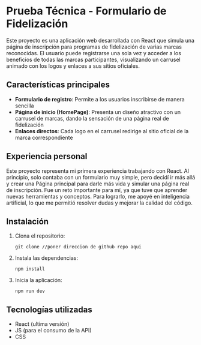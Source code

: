 # Prueba Técnica - Formulario de Fidelización

Este proyecto es una aplicación web desarrollada con React que simula una página de inscripción para programas de fidelización de varias marcas reconocidas. El usuario puede registrarse una sola vez y acceder a los beneficios de todas las marcas participantes, visualizando un carrusel animado con los logos y enlaces a sus sitios oficiales.

## Características principales

- **Formulario de registro**: Permite a los usuarios inscribirse de manera sencilla
- **Página de inicio (HomePage)**: Presenta un diseño atractivo con un carrusel de marcas, dando la sensación de una página real de fidelización
- **Enlaces directos**: Cada logo en el carrusel redirige al sitio oficial de la marca correspondiente

## Experiencia personal

Este proyecto representa mi primera experiencia trabajando con React. Al principio, solo contaba con un formulario muy simple, pero decidí ir más allá y crear una Página principal para darle más vida y simular una página real de inscripción. Fue un reto importante para mí, ya que tuve que aprender nuevas herramientas y conceptos. Para lograrlo, me apoyé en inteligencia artificial, lo que me permitió resolver dudas y mejorar la calidad del código.

## Instalación

1. Clona el repositorio:
   ```
   git clone //poner direccion de github repo aqui 
   ```
2. Instala las dependencias:
   ```
   npm install 
   ```
3. Inicia la aplicación:
   ```
   npm run dev
   ```

## Tecnologías utilizadas

- React (ultima versión)
- JS (para el consumo de la API)
- CSS